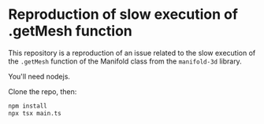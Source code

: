 # Reproduction of slow execution of .getMesh function

This repository is a reproduction of an issue related to the slow execution of the `.getMesh` function of the Manifold class from the `manifold-3d` library.

You'll need nodejs.

Clone the repo, then:
```sh
npm install
npx tsx main.ts
```
